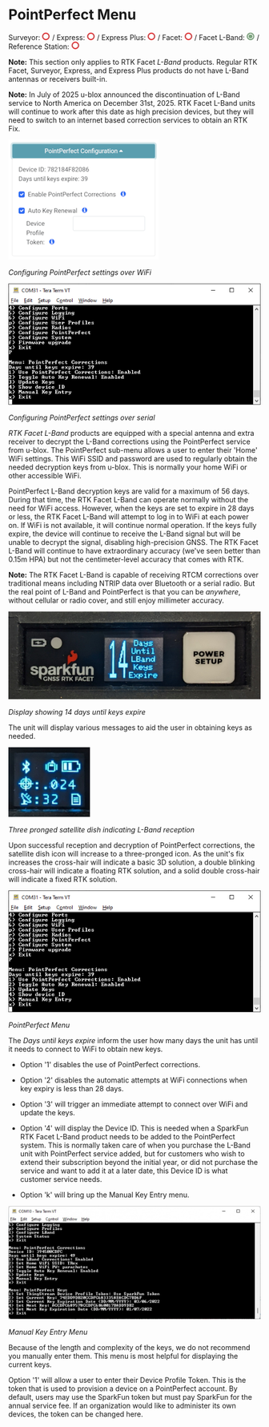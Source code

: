 # PointPerfect Menu

Surveyor: ![Feature Not Supported](img/Icons/RedDot.png) / Express: ![Feature Not Supported](img/Icons/RedDot.png) / Express Plus: ![Feature Not Supported](img/Icons/RedDot.png) / Facet: ![Feature Not Supported](img/Icons/RedDot.png) / Facet L-Band: ![Feature Supported](img/Icons/GreenDot.png) / Reference Station: ![Feature Not Supported](img/Icons/RedDot.png)

**Note:** This section only applies to RTK Facet *L-Band* products. Regular RTK Facet, Surveyor, Express, and Express Plus products do not have L-Band antennas or receivers built-in.

**Note:** In July of 2025 u-blox announced the discontinuation of L-Band service to North America on December 31st, 2025. RTK Facet L-Band units will continue to work after this date as high precision devices, but they will need to switch to an internet based correction services to obtain an RTK Fix.

![PointPerfect Menu](<./img/WiFi Config/SparkFun RTK PointPerfect Config.png>)

*Configuring PointPerfect settings over WiFi*

![PointPerfect Menu](img/Terminal/SparkFun%20RTK%20PointPerfect%20Menu.png)

*Configuring PointPerfect settings over serial*

*RTK Facet L-Band* products are equipped with a special antenna and extra receiver to decrypt the L-Band corrections using the PointPerfect service from u-blox. The PointPerfect sub-menu allows a user to enter their 'Home' WiFi settings. This WiFi SSID and password are used to regularly obtain the needed decryption keys from u-blox. This is normally your home WiFi or other accessible WiFi.

PointPerfect L-Band decryption keys are valid for a maximum of 56 days. During that time, the RTK Facet L-Band can operate normally without the need for WiFi access. However, when the keys are set to expire in 28 days or less, the RTK Facet L-Band will attempt to log in to WiFi at each power on. If WiFi is not available, it will continue normal operation. If the keys fully expire, the device will continue to receive the L-Band signal but will be unable to decrypt the signal, disabling high-precision GNSS. The RTK Facet L-Band will continue to have extraordinary accuracy (we've seen better than 0.15m HPA) but not the centimeter-level accuracy that comes with RTK.

**Note:** The RTK Facet L-Band is capable of receiving RTCM corrections over traditional means including NTRIP data over Bluetooth or a serial radio. But the real point of L-Band and PointPerfect is that you can be *anywhere*, without cellular or radio cover, and still enjoy millimeter accuracy.

![Display showing 14 days until Keys Expire](img/Displays/SparkFun_RTK_LBand_DayToExpire.jpg)

*Display showing 14 days until keys expire*

The unit will display various messages to aid the user in obtaining keys as needed.

![Three-pronged satellite dish indicating L-Band reception](img/Displays/SparkFun_RTK_LBand_Indicator.jpg)

*Three pronged satellite dish indicating L-Band reception*

Upon successful reception and decryption of PointPerfect corrections, the satellite dish icon will increase to a three-pronged icon. As the unit's fix increases the cross-hair will indicate a basic 3D solution, a double blinking cross-hair will indicate a floating RTK solution, and a solid double cross-hair will indicate a fixed RTK solution.

![PointPerfect Menu](img/Terminal/SparkFun%20RTK%20PointPerfect%20Menu.png)

*PointPerfect Menu*

The *Days until keys expire* inform the user how many days the unit has until it needs to connect to WiFi to obtain new keys.

* Option '1' disables the use of PointPerfect corrections.

* Option '2' disables the automatic attempts at WiFi connections when key expiry is less than 28 days.

* Option '3' will trigger an immediate attempt to connect over WiFi and update the keys.

* Option '4' will display the Device ID. This is needed when a SparkFun RTK Facet L-Band product needs to be added to the PointPerfect system. This is normally taken care of when you purchase the L-Band unit with PointPerfect service added, but for customers who wish to extend their subscription beyond the initial year, or did not purchase the service and want to add it at a later date, this Device ID is what customer service needs.

* Option 'k' will bring up the Manual Key Entry menu.

![Manual Key Entry menu](img/Terminal/SparkFun_RTK_LBand_ManualKeysA.jpg)

*Manual Key Entry Menu*

Because of the length and complexity of the keys, we do not recommend you manually enter them. This menu is most helpful for displaying the current keys.

Option '1' will allow a user to enter their Device Profile Token. This is the token that is used to provision a device on a PointPerfect account. By default, users may use the SparkFun token but must pay SparkFun for the annual service fee. If an organization would like to administer its own devices, the token can be changed here.


